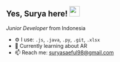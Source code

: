 <h2>
  Yes, Surya here!
  <img src="https://media.giphy.com/media/hvRJCLFzcasrR4ia7z/giphy.gif" width="28">
</h2>
<p><em>Junior Developer</em> from Indonesia</p>
  
- ⚙️ I use: `.js`, `.java`, `.py`, `.git`, `.xlsx`
- 🌱 Currently learning about AR
- 📫 Reach me: suryasaeful98@gmail.com

